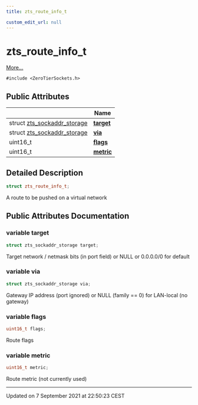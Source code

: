```yaml
---
title: zts_route_info_t

custom_edit_url: null
---
```


# zts_route_info_t



 [More...](#detailed-description)


`#include <ZeroTierSockets.h>`

## Public Attributes

|                | Name           |
| -------------- | -------------- |
| struct <a href="/autogen/libzt/classes/structzts__sockaddr__storage.md">zts_sockaddr_storage</a> | **[target](/autogen/libzt/classes/structzts__route__info__t.md#variable-target)**  |
| struct <a href="/autogen/libzt/classes/structzts__sockaddr__storage.md">zts_sockaddr_storage</a> | **[via](/autogen/libzt/classes/structzts__route__info__t.md#variable-via)**  |
| uint16_t | **[flags](/autogen/libzt/classes/structzts__route__info__t.md#variable-flags)**  |
| uint16_t | **[metric](/autogen/libzt/classes/structzts__route__info__t.md#variable-metric)**  |

## Detailed Description

```cpp
struct zts_route_info_t;
```


A route to be pushed on a virtual network 

## Public Attributes Documentation

### variable target

```cpp
struct zts_sockaddr_storage target;
```


Target network / netmask bits (in port field) or NULL or 0.0.0.0/0 for default 


### variable via

```cpp
struct zts_sockaddr_storage via;
```


Gateway IP address (port ignored) or NULL (family == 0) for LAN-local (no gateway) 


### variable flags

```cpp
uint16_t flags;
```


Route flags 


### variable metric

```cpp
uint16_t metric;
```


Route metric (not currently used) 


-------------------------------

Updated on  7 September 2021 at 22:50:23 CEST